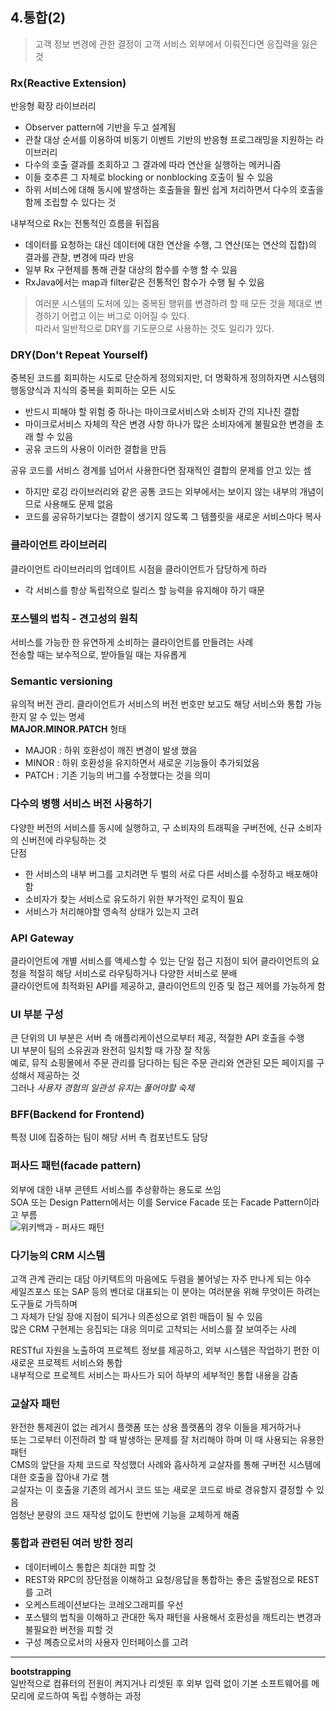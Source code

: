 ## 4.통합(2)  

> 고객 정보 변경에 관한 결정이 고객 서비스 외부에서 이뤄진다면 응집력을 잃은 것   

### Rx(Reactive Extension)  
반응형 확장 라이브러리   
- Observer pattern에 기반을 두고 설계됨  
- 관찰 대상 순서를 이용하여 비동기 이벤트 기반의 반응형 프로그래밍을 지원하는 라이브러리  
- 다수의 호출 결과를 조회하고 그 결과에 따라 연산을 실행하는 메커니즘  
- 이들 호추른 그 자체로 blocking or nonblocking 호출이 될 수 있음  
- 하위 서비스에 대해 동시에 발생하는 호출들을 훨씬 쉽게 처리하면서 다수의 호출을 함께 조립할 수 있다는 것  

내부적으로 Rx는 전통적인 흐름을 뒤집음   
- 데이터를 요청하는 대신 데이터에 대한 연산을 수행, 그 연산(또는 연산의 집합)의 결과를 관찰, 변경에 따라 반응  
- 일부 Rx 구현제를 통해 관찰 대상의 함수를 수행 할 수 있음  
- RxJava에서는 map과 filter같은 전통적인 함수가 수행 될 수 있음  


> 여러분 시스템의 도처에 있는 중복된 행위를 변경하려 할 때 모든 것을 제대로 변경하기 어렵고 이는 버그로 이어질 수 있다.  
> 따라서 일반적으로 DRY를 기도문으로 사용하는 것도 일리가 있다.  


### DRY(Don't Repeat Yourself)  
중복된 코드를 회피하는 시도로 단순하게 정의되지만, 더 명확하게 정의하자면 시스템의 행동양식과 지식의 중복을 회피하는 모든 시도  
- 반드시 피해야 할 위험 중 하나는 마이크로서비스와 소비자 간의 지나친 결합  
- 마이크로서비스 자체의 작은 변경 사항 하나가 많은 소비자에게 불필요한 변경을 초래 할 수 있음  
- 공유 코드의 사용이 이러한 결합을 만듬  

공유 코드를 서비스 경계를 넘어서 사용한다면 잠재적인 결합의 문제를 안고 있는 셈  
- 하지만 로깅 라이브러리와 같은 공통 코드는 외부에서는 보이지 않는 내부의 개념이므로 사용해도 문제 없음  
- 코드를 공유하기보다는 결합이 생기지 않도록 그 템플릿을 새로운 서비스마다 복사  


### 클라이언트 라이브러리  
클라이언트 라이브러리의 업데이트 시점을 클라이언트가 담당하게 하라   
- 각 서비스를 항상 독립적으로 릴리스 할 능력을 유지해야 하기 때문  

### 포스텔의 법칙 - 견고성의 원칙  
서비스를 가능한 한 유연하게 소비하는 클라이언트를 만들려는 사례   
전송할 때는 보수적으로, 받아들일 때는 자유롭게  

### Semantic versioning  
유의적 버전 관리. 클라이언트가 서비스의 버전 번호만 보고도 해당 서비스와 통합 가능한지 알 수 있는 명세  
**MAJOR.MINOR.PATCH** 형태  
- MAJOR : 하위 호환성이 깨진 변경이 발생 했음  
- MINOR : 하위 호환성을 유지하면서 새로운 기능들이 추가되었음  
- PATCH : 기존 기능의 버그를 수정했다는 것을 의미  

### 다수의 병행 서비스 버전 사용하기  
다양한 버전의 서비스를 동시에 실행하고, 구 소비자의 트래픽을 구버전에, 신규 소비자의 신버전에 라우팅하는 것   
단점  
- 한 서비스의 내부 버그를 고치려면 두 벌의 서로 다른 서비스를 수정하고 배포해야 함  
- 소비자가 찾는 서비스로 유도하기 위한 부가적인 로직이 필요  
- 서비스가 처리해야할 영속적 상태가 있는지 고려  

### API Gateway  
클라이언트에 개별 서비스를 액세스할 수 있는 단일 접근 지점이 되어 클라이언트의 요청을 적절히 해당 서비스로 라우팅하거나 다양한 서비스로 분배  
클라이언트에 최적화된 API를 제공하고, 클라이언트의 인증 및 접근 제어를 가능하게 함  

### UI 부분 구성  
큰 단위의 UI 부분은 서버 측 애플리케이션으로부터 제공, 적절한 API 호출을 수행  
UI 부분이 팀의 소유권과 완전히 일치할 때 가장 잘 작동  
예로, 뮤직 쇼핑몰에서 주문 관리를 담다하는 팀은 주문 관리와 연관된 모든 페이지를 구성해서 제공하는 것  
그러나 _사용자 경험의 일관성 유지는 풀어야할 숙제_  

### BFF(Backend for Frontend)  
특정 UI에 집중하는 팀이 해당 서버 측 컴포넌트도 담당  

### 퍼사드 패턴(facade pattern)   
외부에 대한 내부 콘텐트 서비스를 추상황하는 용도로 쓰임  
SOA 또는 Design Pattern에서는 이를 Service Facade 또는 Facade Pattern이라고 부름  
![위키백과 - 퍼사드 패턴](https://ko.wikipedia.org/wiki/%ED%8D%BC%EC%82%AC%EB%93%9C_%ED%8C%A8%ED%84%B4)  

### 다기능의 CRM 시스템  
고객 관계 관리는 대담 아키텍트의 마음에도 두렴을 불어넣는 자주 만나게 되는 야수  
세일즈포스 또는 SAP 등의 벤더로 대표되는 이 분야는 여러분을 위해 무엇이든 하려는 도구들로 가득하며  
그 자체가 단일 장애 지점이 되거나 의존성으로 얽힌 매듭이 될 수 있음  
많은 CRM 구현제는 응집되는 대응 의미로 고착되는 서비스를 잘 보여주는 사례  

RESTful 자원을 노출하여 프로젝트 정보를 제공하고, 외부 시스템은 작업하기 편한 이 새로운 프로젝트 서비스와 통합  
내부적으로 프로젝트 서비스는 파사드가 되어 하부의 세부적인 통합 내용을 감춤  

### 교살자 패턴  
완전한 통제권이 없는 레거시 플랫폼 또는 상용 플랫폼의 경우 이들을 제거하거나  
또는 그로부터 이전하려 할 때 발생하는 문제를 잘 처리해야 하며 이 때 사용되는 유용한 패턴  
CMS의 앞단을 자체 코드로 작성했더 사례와 흡사하게 교살자를 통해 구버전 시스템에 대한 호출을 잡아내 가로 챔  
교살자는 이 호출을 기존의 레거시 코드 또는 새로운 코드로 바로 경유할지 결정할 수 있음  
엄청난 분량의 코드 재작성 없이도 한번에 기능을 교체하게 해줌  

### 통합과 관련된 여러 방한 정리   
- 데이터베이스 통합은 최대한 피할 것  
- REST와 RPC의 장단점을 이해하고 요청/응답을 통합하는 좋은 출발점으로 REST를 고려  
- 오케스트레이션보다는 코레오그래피를 우선  
- 포스텔의 법칙을 이해하고 관대한 독자 패턴을 사용해서 호환성을 깨트리는 변경과 불필요한 버전을 피할 것  
- 구성 꼐층으로서의 사용자 인터페이스를 고려  


---  
**bootstrapping**  
일반적으로 컴퓨터의 전원이 켜지거나 리셋된 후 외부 입력 없이 기본 소프트웨어를 메모리에 로드하여 독립 수행하는 과정  
